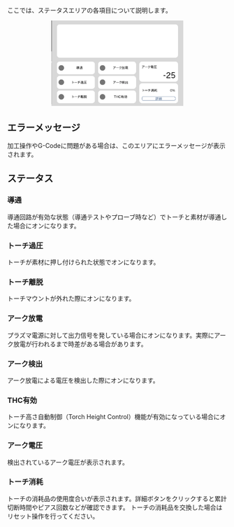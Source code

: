 ここでは、ステータスエリアの各項目について説明します。


<p align="center">
<img alt="SmartScreen" src="../images/areas/area_status.png" style="width:60%">
</p>

## エラーメッセージ
加工操作やG-Codeに問題がある場合は、このエリアにエラーメッセージが表示されます。

## ステータス

### 導通
導通回路が有効な状態（導通テストやプローブ時など）でトーチと素材が導通した場合にオンになります。

### トーチ過圧
トーチが素材に押し付けられた状態でオンになります。

### トーチ離脱
トーチマウントが外れた際にオンになります。

### アーク放電
プラズマ電源に対して出力信号を発している場合にオンになります。実際にアーク放電が行われるまで時差がある場合があります。

### アーク検出
アーク放電による電圧を検出した際にオンになります。

### THC有効
トーチ高さ自動制御（Torch Height Control）機能が有効になっている場合にオンになります。

### アーク電圧
検出されているアーク電圧が表示されます。

### トーチ消耗
トーチの消耗品の使用度合いが表示されます。詳細ボタンをクリックすると累計切断時間やピアス回数などが確認できます。
トーチの消耗品を交換した場合はリセット操作を行ってください。
